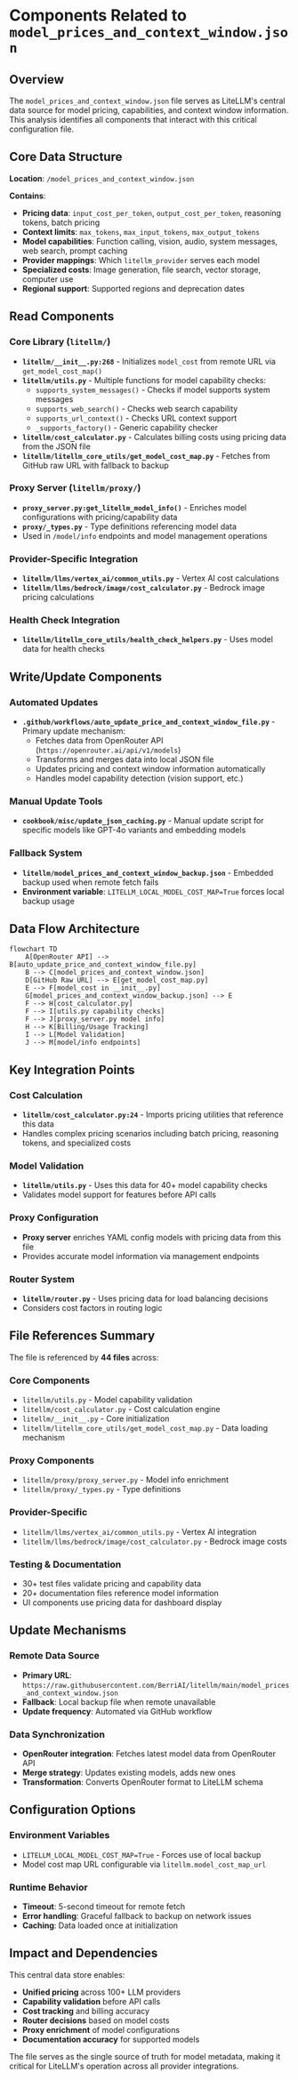 # Components Related to `model_prices_and_context_window.json`

## Overview

The `model_prices_and_context_window.json` file serves as LiteLLM's central data source for model pricing, capabilities, and context window information. This analysis identifies all components that interact with this critical configuration file.

## Core Data Structure

**Location**: `/model_prices_and_context_window.json`

**Contains**:

- **Pricing data**: `input_cost_per_token`, `output_cost_per_token`, reasoning tokens, batch pricing
- **Context limits**: `max_tokens`, `max_input_tokens`, `max_output_tokens`  
- **Model capabilities**: Function calling, vision, audio, system messages, web search, prompt caching
- **Provider mappings**: Which `litellm_provider` serves each model
- **Specialized costs**: Image generation, file search, vector storage, computer use
- **Regional support**: Supported regions and deprecation dates

## Read Components

### Core Library (`litellm/`)

- **`litellm/__init__.py:268`** - Initializes `model_cost` from remote URL via `get_model_cost_map()`
- **`litellm/utils.py`** - Multiple functions for model capability checks:
  - `supports_system_messages()` - Checks if model supports system messages
  - `supports_web_search()` - Checks web search capability  
  - `supports_url_context()` - Checks URL context support
  - `_supports_factory()` - Generic capability checker
- **`litellm/cost_calculator.py`** - Calculates billing costs using pricing data from the JSON file
- **`litellm/litellm_core_utils/get_model_cost_map.py`** - Fetches from GitHub raw URL with fallback to backup

### Proxy Server (`litellm/proxy/`)

- **`proxy_server.py:get_litellm_model_info()`** - Enriches model configurations with pricing/capability data
- **`proxy/_types.py`** - Type definitions referencing model data
- Used in `/model/info` endpoints and model management operations

### Provider-Specific Integration

- **`litellm/llms/vertex_ai/common_utils.py`** - Vertex AI cost calculations
- **`litellm/llms/bedrock/image/cost_calculator.py`** - Bedrock image pricing calculations

### Health Check Integration

- **`litellm/litellm_core_utils/health_check_helpers.py`** - Uses model data for health checks

## Write/Update Components

### Automated Updates

- **`.github/workflows/auto_update_price_and_context_window_file.py`** - Primary update mechanism:
  - Fetches data from OpenRouter API (`https://openrouter.ai/api/v1/models`)
  - Transforms and merges data into local JSON file
  - Updates pricing and context window information automatically
  - Handles model capability detection (vision support, etc.)

### Manual Update Tools

- **`cookbook/misc/update_json_caching.py`** - Manual update script for specific models like GPT-4o variants and embedding models

### Fallback System

- **`litellm/model_prices_and_context_window_backup.json`** - Embedded backup used when remote fetch fails
- **Environment variable**: `LITELLM_LOCAL_MODEL_COST_MAP=True` forces local backup usage

## Data Flow Architecture

```mermaid
flowchart TD
    A[OpenRouter API] --> B[auto_update_price_and_context_window_file.py]
    B --> C[model_prices_and_context_window.json]
    D[GitHub Raw URL] --> E[get_model_cost_map.py]
    E --> F[model_cost in __init__.py]
    G[model_prices_and_context_window_backup.json] --> E
    F --> H[cost_calculator.py]
    F --> I[utils.py capability checks]
    F --> J[proxy_server.py model info]
    H --> K[Billing/Usage Tracking]
    I --> L[Model Validation]
    J --> M[model/info endpoints]
```

## Key Integration Points

### Cost Calculation

- **`litellm/cost_calculator.py:24`** - Imports pricing utilities that reference this data
- Handles complex pricing scenarios including batch pricing, reasoning tokens, and specialized costs

### Model Validation

- **`litellm/utils.py`** - Uses this data for 40+ model capability checks
- Validates model support for features before API calls

### Proxy Configuration

- **Proxy server** enriches YAML config models with pricing data from this file
- Provides accurate model information via management endpoints

### Router System

- **`litellm/router.py`** - Uses pricing data for load balancing decisions
- Considers cost factors in routing logic

## File References Summary

The file is referenced by **44 files** across:

### Core Components

- `litellm/utils.py` - Model capability validation
- `litellm/cost_calculator.py` - Cost calculation engine
- `litellm/__init__.py` - Core initialization
- `litellm/litellm_core_utils/get_model_cost_map.py` - Data loading mechanism

### Proxy Components

- `litellm/proxy/proxy_server.py` - Model info enrichment
- `litellm/proxy/_types.py` - Type definitions

### Provider-Specific

- `litellm/llms/vertex_ai/common_utils.py` - Vertex AI integration
- `litellm/llms/bedrock/image/cost_calculator.py` - Bedrock image costs

### Testing & Documentation

- 30+ test files validate pricing and capability data
- 20+ documentation files reference model information
- UI components use pricing data for dashboard display

## Update Mechanisms

### Remote Data Source

- **Primary URL**: `https://raw.githubusercontent.com/BerriAI/litellm/main/model_prices_and_context_window.json`
- **Fallback**: Local backup file when remote unavailable
- **Update frequency**: Automated via GitHub workflow

### Data Synchronization

- **OpenRouter integration**: Fetches latest model data from OpenRouter API
- **Merge strategy**: Updates existing models, adds new ones
- **Transformation**: Converts OpenRouter format to LiteLLM schema

## Configuration Options

### Environment Variables

- `LITELLM_LOCAL_MODEL_COST_MAP=True` - Forces use of local backup
- Model cost map URL configurable via `litellm.model_cost_map_url`

### Runtime Behavior

- **Timeout**: 5-second timeout for remote fetch
- **Error handling**: Graceful fallback to backup on network issues
- **Caching**: Data loaded once at initialization

## Impact and Dependencies

This central data store enables:

- **Unified pricing** across 100+ LLM providers
- **Capability validation** before API calls
- **Cost tracking** and billing accuracy  
- **Router decisions** based on model costs
- **Proxy enrichment** of model configurations
- **Documentation accuracy** for supported models

The file serves as the single source of truth for model metadata, making it critical for LiteLLM's operation across all provider integrations.
